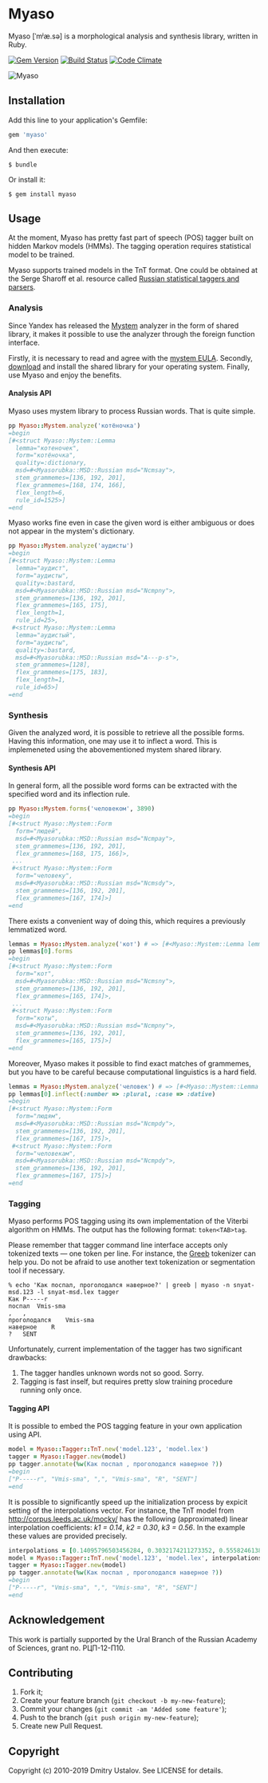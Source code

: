 # Myaso

Myaso [ˈmʲæ.sə] is a morphological analysis and synthesis library, written in Ruby.

[![Gem Version][badge_fury_badge]][badge_fury_link] [![Build Status][travis_ci_badge]][travis_ci_link] [![Code Climate][code_climate_badge]][code_climage_link]

![Myaso](myaso.jpg)

[badge_fury_badge]: https://badge.fury.io/rb/myaso.svg
[badge_fury_link]: https://badge.fury.io/rb/myaso
[travis_ci_badge]: https://travis-ci.org/dustalov/myaso.svg
[travis_ci_link]: https://travis-ci.org/dustalov/myaso
[code_climate_badge]: https://codeclimate.com/github/dustalov/myaso/badges/gpa.svg
[code_climage_link]: https://codeclimate.com/github/dustalov/myaso

## Installation

Add this line to your application's Gemfile:

```ruby
gem 'myaso'
```

And then execute:

    $ bundle

Or install it:

    $ gem install myaso

## Usage

At the moment, Myaso has pretty fast part of speech (POS) tagger built on hidden Markov models (HMMs). The tagging operation requires statistical model to be trained.

Myaso supports trained models in the TnT format. One could be obtained at the Serge Sharoff et al. resource called [Russian statistical taggers and parsers](http://corpus.leeds.ac.uk/mocky/).

### Analysis

Since Yandex has released the [Mystem](https://tech.yandex.ru/mystem/) analyzer in the form of shared library, it makes it possible to use the analyzer through the foreign function interface.

Firstly, it is necessary to read and agree with the [mystem EULA](https://yandex.ru/legal/mystem/). Secondly, [download](https://github.com/yandex/tomita-parser/releases/tag/v1.0) and install the shared library for your operating system. Finally, use Myaso and enjoy the benefits.

#### Analysis API

Myaso uses mystem library to process Russian words. That is quite simple.

```ruby
pp Myaso::Mystem.analyze('котёночка')
=begin
[#<struct Myaso::Mystem::Lemma
  lemma="котеночек",
  form="котёночка",
  quality=:dictionary,
  msd=#<Myasorubka::MSD::Russian msd="Ncmsay">,
  stem_grammemes=[136, 192, 201],
  flex_grammemes=[168, 174, 166],
  flex_length=6,
  rule_id=1525>]
=end
```

Myaso works fine even in case the given word is either ambiguous or does not appear in the mystem's dictionary.

```ruby
pp Myaso::Mystem.analyze('аудисты')
=begin
[#<struct Myaso::Mystem::Lemma
  lemma="аудист",
  form="аудисты",
  quality=:bastard,
  msd=#<Myasorubka::MSD::Russian msd="Ncmpny">,
  stem_grammemes=[136, 192, 201],
  flex_grammemes=[165, 175],
  flex_length=1,
  rule_id=25>,
 #<struct Myaso::Mystem::Lemma
  lemma="аудистый",
  form="аудисты",
  quality=:bastard,
  msd=#<Myasorubka::MSD::Russian msd="A---p-s">,
  stem_grammemes=[128],
  flex_grammemes=[175, 183],
  flex_length=1,
  rule_id=65>]
=end
```

### Synthesis

Given the analyzed word, it is possible to retrieve all the possible forms. Having this information, one may use it to inflect a word. This is implemeneted using the abovementioned mystem shared library.

#### Synthesis API

In general form, all the possible word forms can be extracted with the specified word and its inflection rule.

```ruby
pp Myaso::Mystem.forms('человеком', 3890)
=begin
[#<struct Myaso::Mystem::Form
  form="людей",
  msd=#<Myasorubka::MSD::Russian msd="Ncmpay">,
  stem_grammemes=[136, 192, 201],
  flex_grammemes=[168, 175, 166]>,
 ...
 #<struct Myaso::Mystem::Form
  form="человеку",
  msd=#<Myasorubka::MSD::Russian msd="Ncmsdy">,
  stem_grammemes=[136, 192, 201],
  flex_grammemes=[167, 174]>]
=end
```

There exists a convenient way of doing this, which requires a previously lemmatized word.

```ruby
lemmas = Myaso::Mystem.analyze('кот') # => [#<Myaso::Mystem::Lemma lemma="кот" msd="Ncmsny">]
pp lemmas[0].forms
=begin
[#<struct Myaso::Mystem::Form
  form="кот",
  msd=#<Myasorubka::MSD::Russian msd="Ncmsny">,
  stem_grammemes=[136, 192, 201],
  flex_grammemes=[165, 174]>,
 ...
 #<struct Myaso::Mystem::Form
  form="коты",
  msd=#<Myasorubka::MSD::Russian msd="Ncmpny">,
  stem_grammemes=[136, 192, 201],
  flex_grammemes=[165, 175]>]
=end
```

Moreover, Myaso makes it possible to find exact matches of grammemes, but you have to be careful because computational linguistics is a hard field.

```ruby
lemmas = Myaso::Mystem.analyze('человек') # => [#<Myaso::Mystem::Lemma lemma="человек" msd="Ncmpay">]
pp lemmas[0].inflect(:number => :plural, :case => :dative)
=begin
[#<struct Myaso::Mystem::Form
  form="людям",
  msd=#<Myasorubka::MSD::Russian msd="Ncmpdy">,
  stem_grammemes=[136, 192, 201],
  flex_grammemes=[167, 175]>,
 #<struct Myaso::Mystem::Form
  form="человекам",
  msd=#<Myasorubka::MSD::Russian msd="Ncmpdy">,
  stem_grammemes=[136, 192, 201],
  flex_grammemes=[167, 175]>]
=end
```

### Tagging

Myaso performs POS tagging using its own implementation of the Viterbi algorithm on HMMs. The output has the following format: `token<TAB>tag`.

Please remember that tagger command line interface accepts only tokenized texts — one token per line. For instance, the [Greeb](https://github.com/dustalov/greeb) tokenizer can help you. Do not be afraid to use another text tokenization or segmentation tool if necessary.

```
% echo 'Как поспал, проголодался наверное?' | greeb | myaso -n snyat-msd.123 -l snyat-msd.lex tagger
Как	P-----r
поспал	Vmis-sma
,	,
проголодался	Vmis-sma
наверное	R
?	SENT
```

Unfortunately, current implementation of the tagger has two significant drawbacks:

1. The tagger handles unknown words not so good. Sorry.
2. Tagging is fast inself, but requires pretty slow training procedure running only once.

#### Tagging API

It is possible to embed the POS tagging feature in your own application using API.

```ruby
model = Myaso::Tagger::TnT.new('model.123', 'model.lex')
tagger = Myaso::Tagger.new(model)
pp tagger.annotate(%w(Как поспал , проголодался наверное ?))
=begin
["P-----r", "Vmis-sma", ",", "Vmis-sma", "R", "SENT"]
=end
```

It is possible to significantly speed up the initialization process by expicit setting of the interpolations vector. For instance, the TnT model from http://corpus.leeds.ac.uk/mocky/ has the following (approximated) linear interpolation coefficients: *k1 = 0.14*, *k2 = 0.30*, *k3 = 0.56*. In the example these values are provided precisely.

```ruby
interpolations = [0.14095796503456284, 0.3032174211273352, 0.555824613838102]
model = Myaso::Tagger::TnT.new('model.123', 'model.lex', interpolations)
tagger = Myaso::Tagger.new(model)
pp tagger.annotate(%w(Как поспал , проголодался наверное ?))
=begin
["P-----r", "Vmis-sma", ",", "Vmis-sma", "R", "SENT"]
=end
```

## Acknowledgement

This work is partially supported by the Ural Branch of the Russian Academy of Sciences, grant no. РЦП-12-П10.

## Contributing

1. Fork it;
2. Create your feature branch (`git checkout -b my-new-feature`);
3. Commit your changes (`git commit -am 'Added some feature'`);
4. Push to the branch (`git push origin my-new-feature`);
5. Create new Pull Request.

## Copyright

Copyright (c) 2010-2019 Dmitry Ustalov. See LICENSE for details.
